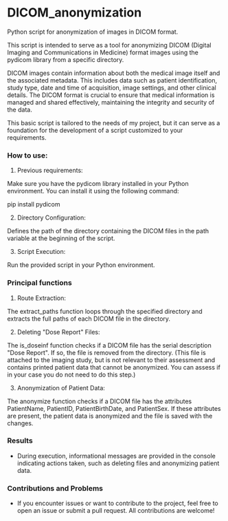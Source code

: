# DICOM_anonymization
Python script for anonymization of images in DICOM format.  

This script is intended to serve as a tool for anonymizing DICOM (Digital Imaging and Communications in Medicine) format images using the pydicom library from a specific directory. 

DICOM images contain information about both the medical image itself and the associated metadata. This includes data such as patient identification, study type, date and time of acquisition, image settings, and other clinical details. The DICOM format is crucial to ensure that medical information is managed and shared effectively, maintaining the integrity and security of the data.  

This basic script is tailored to the needs of my project, but it can serve as a foundation for the development of a script customized to your requirements.



### How to use:

1. Previous requirements:  

Make sure you have the pydicom library installed in your Python environment. You can install it using the following command:

pip install pydicom


2. Directory Configuration:

Defines the path of the directory containing the DICOM files in the path variable at the beginning of the script.

3. Script Execution:

Run the provided script in your Python environment.

### Principal functions  

1. Route Extraction:

The extract_paths function loops through the specified directory and extracts the full paths of each DICOM file in the directory.  

2. Deleting "Dose Report" Files:

The is_doseinf function checks if a DICOM file has the serial description "Dose Report". If so, the file is removed from the directory. (This file is attached to the imaging study, but is not relevant to their assessment and contains printed patient data that cannot be anonymized. You can assess if in your case you do not need to do this step.)

3. Anonymization of Patient Data:

The anonymize function checks if a DICOM file has the attributes PatientName, PatientID, PatientBirthDate, and PatientSex. If these attributes are present, the patient data is anonymized and the file is saved with the changes.  

### Results  

- During execution, informational messages are provided in the console indicating actions taken, such as deleting files and anonymizing patient data.

### Contributions and Problems 

- If you encounter issues or want to contribute to the project, feel free to open an issue or submit a pull request. All contributions are welcome!